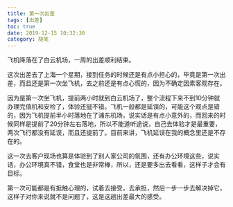 ```yaml
---
title: 第一次出差
tags: [出差]
toc: true
date: 2019-12-15 10:32:30
category: 随笔
---
```


飞机降落在了白云机场，一周的出差顺利结束。

<!-- more -->
这次出差去了上海一个星期，接到任务的时候还是有点小担心的，毕竟是第一次出差，而且还是第一次坐飞机，去之前还是有点心慌的，因为不确定因素客观存在。

因为是第一次坐飞机，提前两小时就到白云机场了，整个流程下来不到10分钟就办理完值机和安检了，体验还挺不错。飞机一般都是延误的，可能这个观点是错的，因为飞机提前半小时落地在了浦东机场，说实话是有点小意外的，而回来的时候同样是提前了20分钟左右落地，所以不能道听途说，自己去体验才是最重要，两次飞行都没有延误，而且还提前了。目前来讲，飞机延误在我的概念里还是不存在的。

这一次去客户现场也算是体验到了别人家公司的氛围，还有办公环境这些，说实话，办公环境真不错，食堂也是非常棒，所以，还是要多出去看看，这样子才会有目标。

第一次可能都是有抵触心理的，试着去接受，去承担，然后一步一步去解决掉它，这样子对你来说就不是问题了，这是这趟出差最大的感受。


